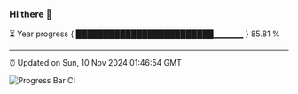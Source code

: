 ### Hi there 👋

⏳ Year progress { █████████████████████████▁▁▁▁▁ } 85.81 %

---

⏰ Updated on Sun, 10 Nov 2024 01:46:54 GMT

![Progress Bar CI](https://github.com/ZhaoGui/ZhaoGui/workflows/Progress%20Bar%20CI/badge.svg)
